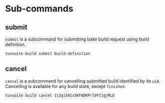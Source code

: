 # Sub-commands

## submit

`submit` is a subcommand for submitting bake build request using build definition.

```shell
tuxsuite build submit build-definition
```

## cancel

`cancel` is a subcommand for cancelling submitted build identified by its `uid`.
Cancelling is available for any build state, except `finished`.

```shell
tuxsuite build cancel 1t2giSA1sSKFADKPrl0YI1gjMLb
```
